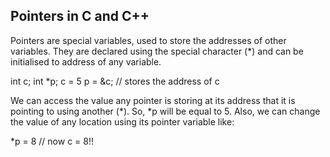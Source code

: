 ## Pointers in C and C++

Pointers are special variables, used to store the addresses of other variables. They are declared using the special character (*) and can be initialised to address of any variable.

int c;
int *p;
c = 5
p = &c; // stores the address of c
 
We can access the value any pointer is storing at its address that it is pointing to using another (*). So, *p will be equal to 5.
Also, we can change the value of any location using its pointer variable like:

*p = 8 // now c = 8!!